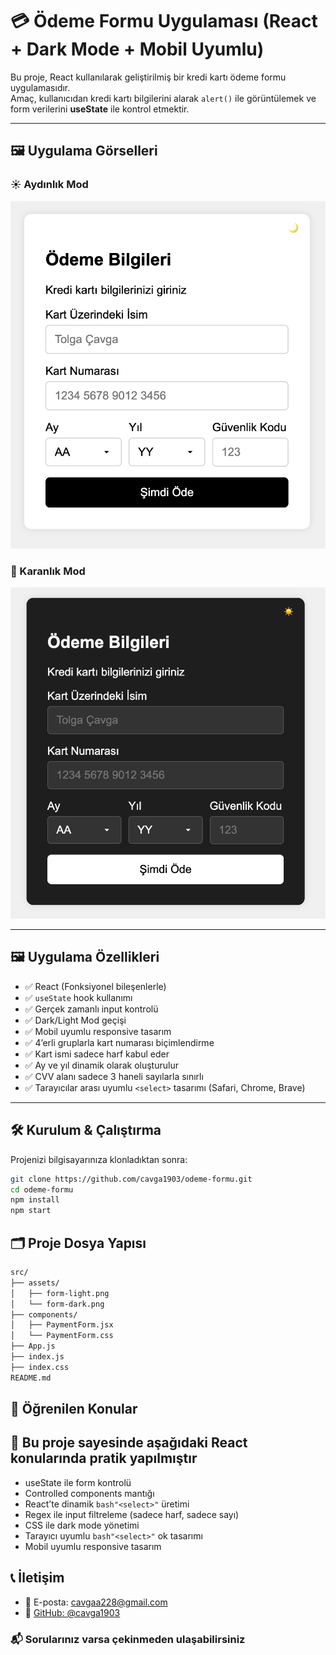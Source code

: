 # 💳 Ödeme Formu Uygulaması (React + Dark Mode + Mobil Uyumlu)

Bu proje, React kullanılarak geliştirilmiş bir kredi kartı ödeme formu uygulamasıdır.  
Amaç, kullanıcıdan kredi kartı bilgilerini alarak `alert()` ile görüntülemek ve form verilerini **useState** ile kontrol etmektir.

---

## 🖼️ Uygulama Görselleri

### ☀️ Aydınlık Mod

![Light Mode](./src/assets/form-gorseli2.png)

### 🌙 Karanlık Mod

![Dark Mode](./src/assets/form-gorseli.png)

---

## 🖼️ Uygulama Özellikleri

- ✅ React (Fonksiyonel bileşenlerle)
- ✅ `useState` hook kullanımı
- ✅ Gerçek zamanlı input kontrolü
- ✅ Dark/Light Mod geçişi
- ✅ Mobil uyumlu responsive tasarım
- ✅ 4’erli gruplarla kart numarası biçimlendirme
- ✅ Kart ismi sadece harf kabul eder
- ✅ Ay ve yıl dinamik olarak oluşturulur
- ✅ CVV alanı sadece 3 haneli sayılarla sınırlı
- ✅ Tarayıcılar arası uyumlu `<select>` tasarımı (Safari, Chrome, Brave)

---

## 🛠️ Kurulum & Çalıştırma

Projenizi bilgisayarınıza klonladıktan sonra:

```bash
git clone https://github.com/cavga1903/odeme-formu.git
cd odeme-formu
npm install
npm start
```

## 🗂️ Proje Dosya Yapısı

```bash
src/
├── assets/
│   ├── form-light.png
│   └── form-dark.png
├── components/
│   ├── PaymentForm.jsx
│   └── PaymentForm.css
├── App.js
├── index.js
├── index.css
README.md
```

## 🧪 Öğrenilen Konular

## 🧠 Bu proje sayesinde aşağıdaki React konularında pratik yapılmıştır

- useState ile form kontrolü
- Controlled components mantığı
- React’te dinamik ```bash"<select>"``` üretimi
- Regex ile input filtreleme (sadece harf, sadece sayı)
- CSS ile dark mode yönetimi
- Tarayıcı uyumlu ```bash"<select>"``` ok tasarımı
- Mobil uyumlu responsive tasarım

## 📞 İletişim

- 📧 E-posta: <cavgaa228@gmail.com>
- 💼 [GitHub: @cavga1903](https://github.com/cavga1903)

### 📬 Sorularınız varsa çekinmeden ulaşabilirsiniz
